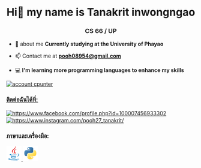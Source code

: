 <h1 align="center">Hi👋 my name is Tanakrit inwongngao</h1>
<h3 align="center">CS 66 / UP</h3>

- 💬 about me **Currently studying at the University of Phayao**

- 📫 Contact me at **pooh08954@gmail.com**
  
- 💻 **I'm learning more programming languages to enhance my skills**
    <a href="https://www.github.com/gangkhathi" target="_blank" rel="noreferrer"> 
 <img src="https://komarev.com/ghpvc/?username=gangkhathi&style=flat-square&color=blue" alt="account cpunter"/>
</div>

<h3 align="left">ติดต่อฉันได้ที่:</h3>
<p align="left">
<a href="https://www.facebook.com/profile.php?id=100007456933302" target="blank"><img align="center" src="https://raw.githubusercontent.com/rahuldkjain/github-profile-readme-generator/master/src/images/icons/Social/facebook.svg" alt="https://www.facebook.com/profile.php?id=100007456933302" height="30" width="40" /></a>
<a href="https://instagram.com/https://https://www.instagram.com/pooh27_tanakrit/](https://www.instagram.com/pooh27_tanakrit/" target="blank"><img align="center" src="https://raw.githubusercontent.com/rahuldkjain/github-profile-readme-generator/master/src/images/icons/Social/instagram.svg" alt="https://www.instagram.com/pooh27_tanakrit/" height="30" width="40" /></a>
</p>

<h3 align="left">ภาษาและเครื่องมือ:</h3>
<p align="left">  <a href="https://www.java.com" target="_blank" rel="noreferrer"> <img src="https://raw.githubusercontent.com/devicons/devicon/master/icons/java/java-original.svg" alt="java" width="40" height="40"/> </a> <a href="https://www.python.org" target="_blank" rel="noreferrer"> <img src="https://raw.githubusercontent.com/devicons/devicon/master/icons/python/python-original.svg" alt="python" width="40" height="40"/> </a>



